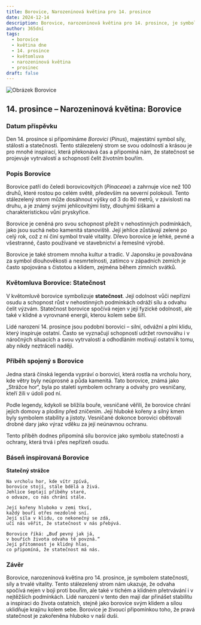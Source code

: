 ```yaml
---
title: Borovice, Narozeninová květina pro 14. prosince
date: 2024-12-14
description: Borovice, narozeninová květina pro 14. prosince, je symbolem Statečnost. Objevte její jedinečný význam, fascinující příběhy a poezii, která oslavuje její krásu.
author: 365dní
tags:
  - borovice
  - květina dne
  - 14. prosince
  - květomluva
  - narozeninová květina
  - prosinec
draft: false
---
```


![Obrázek Borovice](https://cdn.pixabay.com/photo/2017/09/28/11/22/sokolica-2795228_960_720.jpg#center)


## 14. prosince – Narozeninová květina: Borovice

### Datum příspěvku

Den 14. prosince si připomínáme _Borovici_ (_Pinus_), majestátní symbol síly, stálosti a statečnosti. Tento stálezelený strom se svou odolností a krásou je pro mnohé inspirací, která překonává čas a připomíná nám, že statečnost se projevuje vytrvalostí a schopností čelit životním bouřím.

### Popis Borovice

Borovice patří do čeledi borovicovitých (_Pinaceae_) a zahrnuje více než 100 druhů, které rostou po celém světě, především na severní polokouli. Tento stálezelený strom může dosáhnout výšky od 3 do 80 metrů, v závislosti na druhu, a je známý svými jehlicovitými listy, dlouhými šiškami a charakteristickou vůní pryskyřice.

Borovice je ceněná pro svou schopnost přežít v nehostinných podmínkách, jako jsou suchá nebo kamenitá stanoviště. Její jehlice zůstávají zelené po celý rok, což z ní činí symbol trvalé vitality. Dřevo borovice je lehké, pevné a všestranné, často používané ve stavebnictví a řemeslné výrobě.

Borovice je také stromem mnoha kultur a tradic. V Japonsku je považována za symbol dlouhověkosti a nesmrtelnosti, zatímco v západních zemích je často spojována s čistotou a klidem, zejména během zimních svátků.

### Květomluva Borovice: Statečnost

V květomluvě borovice symbolizuje **statečnost**. Její odolnost vůči nepřízni osudu a schopnost růst v nehostinných podmínkách odráží sílu a odvahu čelit výzvám. Statečnost borovice spočívá nejen v její fyzické odolnosti, ale také v klidné a vyrovnané energii, kterou kolem sebe šíří.

Lidé narození 14. prosince jsou podobní borovici – silní, odvážní a plni klidu, který inspiruje ostatní. Často se vyznačují schopností udržet rovnováhu i v náročných situacích a svou vytrvalostí a odhodláním motivují ostatní k tomu, aby nikdy neztráceli naději.

### Příběh spojený s Borovice

Jedna stará čínská legenda vypráví o borovici, která rostla na vrcholu hory, kde větry byly neúprosné a půda kamenitá. Tato borovice, známá jako „Strážce hor“, byla po staletí symbolem ochrany a odvahy pro vesničany, kteří žili v údolí pod ní.

Podle legendy, kdykoli se blížila bouře, vesničané věřili, že borovice chrání jejich domovy a plodiny před zničením. Její hluboké kořeny a silný kmen byly symbolem stability a jistoty. Vesničané dokonce borovici obětovali drobné dary jako výraz vděku za její neúnavnou ochranu.

Tento příběh dodnes připomíná sílu borovice jako symbolu statečnosti a ochrany, která trvá i přes nepřízeň osudu.

### Báseň inspirovaná Borovice

**Statečný strážce**

```
Na vrcholu hor, kde vítr zpívá,  
borovice stojí, stále bdělá a živá.  
Jehlice šeptají příběhy staré,  
o odvaze, co nás chrání stále.  

Její kořeny hluboko v zemi tkví,  
každý bouří otřes nezdolně sní.  
Její síla v klidu, co nekonečný se zdá,  
učí nás věřit, že statečnost v nás přebývá.  

Borovice říká: „Buď pevný jak já,  
v bouřích života odvaha tě povzná.“  
Její přítomnost je klidný hlas,  
co připomíná, že statečnost má nás.  
```

### Závěr

Borovice, narozeninová květina pro 14. prosince, je symbolem statečnosti, síly a trvalé vitality. Tento stálezelený strom nám ukazuje, že odvaha spočívá nejen v boji proti bouřím, ale také v tichém a klidném přetrvávání i v nejtěžších podmínkách. Lidé narození v tento den mají dar přinášet stabilitu a inspiraci do života ostatních, stejně jako borovice svým klidem a sílou uklidňuje krajinu kolem sebe. Borovice je živoucí připomínkou toho, že pravá statečnost je zakořeněna hluboko v naší duši.